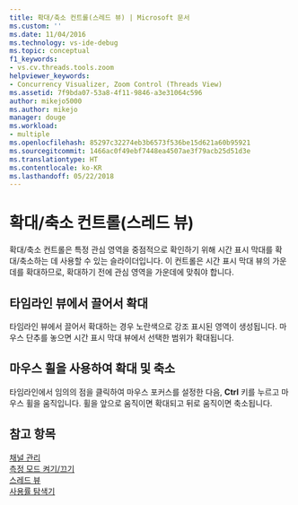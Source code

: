 ```yaml
---
title: 확대/축소 컨트롤(스레드 뷰) | Microsoft 문서
ms.custom: ''
ms.date: 11/04/2016
ms.technology: vs-ide-debug
ms.topic: conceptual
f1_keywords:
- vs.cv.threads.tools.zoom
helpviewer_keywords:
- Concurrency Visualizer, Zoom Control (Threads View)
ms.assetid: 7f9bda07-53a8-4f11-9846-a3e31064c596
author: mikejo5000
ms.author: mikejo
manager: douge
ms.workload:
- multiple
ms.openlocfilehash: 85297c32274eb3b6573f536be15d621a60b95921
ms.sourcegitcommit: 1466ac0f49ebf7448ea4507ae3f79acb25d51d3e
ms.translationtype: HT
ms.contentlocale: ko-KR
ms.lasthandoff: 05/22/2018
---
```

# <a name="zoom-control-threads-view"></a>확대/축소 컨트롤(스레드 뷰)
확대/축소 컨트롤은 특정 관심 영역을 중점적으로 확인하기 위해 시간 표시 막대를 확대/축소하는 데 사용할 수 있는 슬라이더입니다. 이 컨트롤은 시간 표시 막대 뷰의 가운데를 확대하므로, 확대하기 전에 관심 영역을 가운데에 맞춰야 합니다.  
  
## <a name="zoom-in-by-dragging-in-the-timeline-view"></a>타임라인 뷰에서 끌어서 확대  
 타임라인 뷰에서 끌어서 확대하는 경우 노란색으로 강조 표시된 영역이 생성됩니다. 마우스 단추를 놓으면 시간 표시 막대 뷰에서 선택한 범위가 확대됩니다.  
  
## <a name="zoom-in-and-out-by-using-the-mouse-wheel"></a>마우스 휠을 사용하여 확대 및 축소  
 타임라인에서 임의의 점을 클릭하여 마우스 포커스를 설정한 다음, **Ctrl** 키를 누르고 마우스 휠을 움직입니다. 휠을 앞으로 움직이면 확대되고 뒤로 움직이면 축소됩니다.  
  
## <a name="see-also"></a>참고 항목  
 [채널 관리](../profiling/manage-channels.md)   
 [측정 모드 켜기/끄기](../profiling/measure-mode-on-off.md)   
 [스레드 뷰](../profiling/threads-view-parallel-performance.md)   
 [사용률 탐색기](../profiling/utilization-navigator.md)